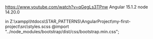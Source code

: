 https://www.youtube.com/watch?v=qGegLs3TPnw
Angular  15.1.2
node 14.20.0

in 
Z:\xampp\htdocs\STAR_PATTERNS\AngularProject\my-first-project\src\styles.scss
@import "../node_modules/bootstrap/dist/css/bootstrap.min.css";